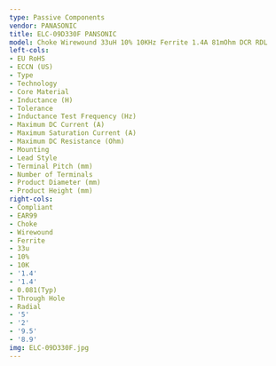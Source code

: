 ```yaml
---
type: Passive Components
vendor: PANASONIC
title: ELC-09D330F PANSONIC
model: Choke Wirewound 33uH 10% 10KHz Ferrite 1.4A 81mOhm DCR RDL
left-cols:
- EU RoHS
- ECCN (US)
- Type
- Technology
- Core Material
- Inductance (H)
- Tolerance
- Inductance Test Frequency (Hz)
- Maximum DC Current (A)
- Maximum Saturation Current (A)
- Maximum DC Resistance (Ohm)
- Mounting
- Lead Style
- Terminal Pitch (mm)
- Number of Terminals
- Product Diameter (mm)
- Product Height (mm)
right-cols:
- Compliant
- EAR99
- Choke
- Wirewound
- Ferrite
- 33u
- 10%
- 10K
- '1.4'
- '1.4'
- 0.081(Typ)
- Through Hole
- Radial
- '5'
- '2'
- '9.5'
- '8.9'
img: ELC-09D330F.jpg
---
```


